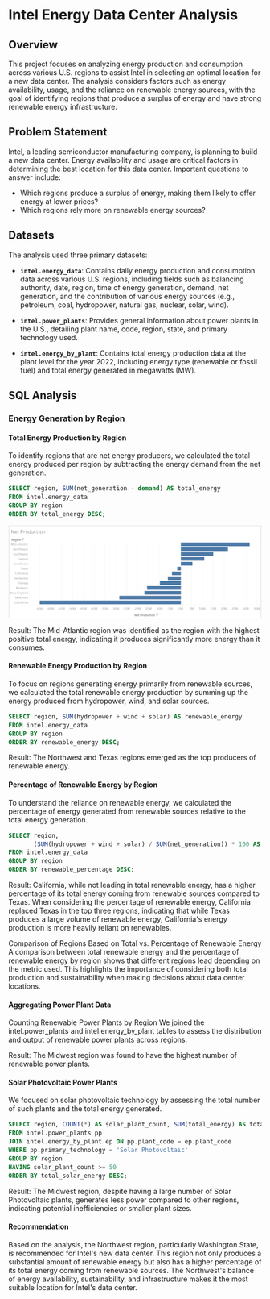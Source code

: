 # Intel Energy Data Center Analysis

## Overview

This project focuses on analyzing energy production and consumption across various U.S. regions to assist Intel in selecting an optimal location for a new data center. The analysis considers factors such as energy availability, usage, and the reliance on renewable energy sources, with the goal of identifying regions that produce a surplus of energy and have strong renewable energy infrastructure.

## Problem Statement

Intel, a leading semiconductor manufacturing company, is planning to build a new data center. Energy availability and usage are critical factors in determining the best location for this data center. Important questions to answer include:
- Which regions produce a surplus of energy, making them likely to offer energy at lower prices?
- Which regions rely more on renewable energy sources?

## Datasets

The analysis used three primary datasets:

- **`intel.energy_data`**: Contains daily energy production and consumption data across various U.S. regions, including fields such as balancing authority, date, region, time of energy generation, demand, net generation, and the contribution of various energy sources (e.g., petroleum, coal, hydropower, natural gas, nuclear, solar, wind).

- **`intel.power_plants`**: Provides general information about power plants in the U.S., detailing plant name, code, region, state, and primary technology used.

- **`intel.energy_by_plant`**: Contains total energy production data at the plant level for the year 2022, including energy type (renewable or fossil fuel) and total energy generated in megawatts (MW).

## SQL Analysis

### Energy Generation by Region

#### Total Energy Production by Region
To identify regions that are net energy producers, we calculated the total energy produced per region by subtracting the energy demand from the net generation.

```sql
SELECT region, SUM(net_generation - demand) AS total_energy
FROM intel.energy_data
GROUP BY region
ORDER BY total_energy DESC;
```

![Image1](images/graph1.png)

Result: The Mid-Atlantic region was identified as the region with the highest positive total energy, indicating it produces significantly more energy than it consumes.

#### Renewable Energy Production by Region
To focus on regions generating energy primarily from renewable sources, we calculated the total renewable energy production by summing up the energy produced from hydropower, wind, and solar sources.

```sql
SELECT region, SUM(hydropower + wind + solar) AS renewable_energy
FROM intel.energy_data
GROUP BY region
ORDER BY renewable_energy DESC;
```

Result: The Northwest and Texas regions emerged as the top producers of renewable energy.

#### Percentage of Renewable Energy by Region
To understand the reliance on renewable energy, we calculated the percentage of energy generated from renewable sources relative to the total energy generation.

```sql
SELECT region, 
       (SUM(hydropower + wind + solar) / SUM(net_generation)) * 100 AS renewable_percentage
FROM intel.energy_data
GROUP BY region
ORDER BY renewable_percentage DESC;
```

Result: California, while not leading in total renewable energy, has a higher percentage of its total energy coming from renewable sources compared to Texas.
When considering the percentage of renewable energy, California replaced Texas in the top three regions, indicating that while Texas produces a large volume of renewable energy, California's energy production is more heavily reliant on renewables.

Comparison of Regions Based on Total vs. Percentage of Renewable Energy
A comparison between total renewable energy and the percentage of renewable energy by region shows that different regions lead depending on the metric used. This highlights the importance of considering both total production and sustainability when making decisions about data center locations.



#### Aggregating Power Plant Data
Counting Renewable Power Plants by Region
We joined the intel.power_plants and intel.energy_by_plant tables to assess the distribution and output of renewable power plants across regions.

Result: The Midwest region was found to have the highest number of renewable power plants.

#### Solar Photovoltaic Power Plants
We focused on solar photovoltaic technology by assessing the total number of such plants and the total energy generated.

```sql
SELECT region, COUNT(*) AS solar_plant_count, SUM(total_energy) AS total_solar_energy
FROM intel.power_plants pp
JOIN intel.energy_by_plant ep ON pp.plant_code = ep.plant_code
WHERE pp.primary_technology = 'Solar Photovoltaic'
GROUP BY region
HAVING solar_plant_count >= 50
ORDER BY total_solar_energy DESC;
```

Result: The Midwest region, despite having a large number of Solar Photovoltaic plants, generates less power compared to other regions, indicating potential inefficiencies or smaller plant sizes.


#### Recommendation
Based on the analysis, the Northwest region, particularly Washington State, is recommended for Intel's new data center. This region not only produces a substantial amount of renewable energy but also has a higher percentage of its total energy coming from renewable sources. The Northwest's balance of energy availability, sustainability, and infrastructure makes it the most suitable location for Intel's data center.

